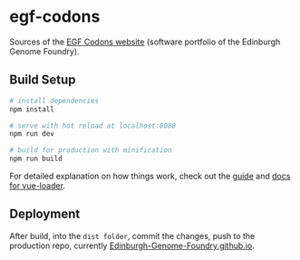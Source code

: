 # egf-codons

Sources of the [EGF Codons website](https://edinburgh-genome-foundry.github.io/) (software portfolio of the Edinburgh Genome Foundry).

## Build Setup

``` bash
# install dependencies
npm install

# serve with hot reload at localhost:8080
npm run dev

# build for production with minification
npm run build
```

For detailed explanation on how things work, check out the [guide](http://vuejs-templates.github.io/webpack/) and [docs for vue-loader](http://vuejs.github.io/vue-loader).

## Deployment

After build, into the ``dist folder``, commit the changes, push to the production repo, currently [Edinburgh-Genome-Foundry.github.io](https://github.com/Edinburgh-Genome-Foundry/Edinburgh-Genome-Foundry.github.io).
